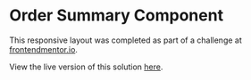 # Order Summary Component

This responsive layout was completed as part of a challenge at [frontendmentor.io](http://frontendmentor.io).

View the live version of this solution [here](https://redstar504.github.io/css-order-summary/).
